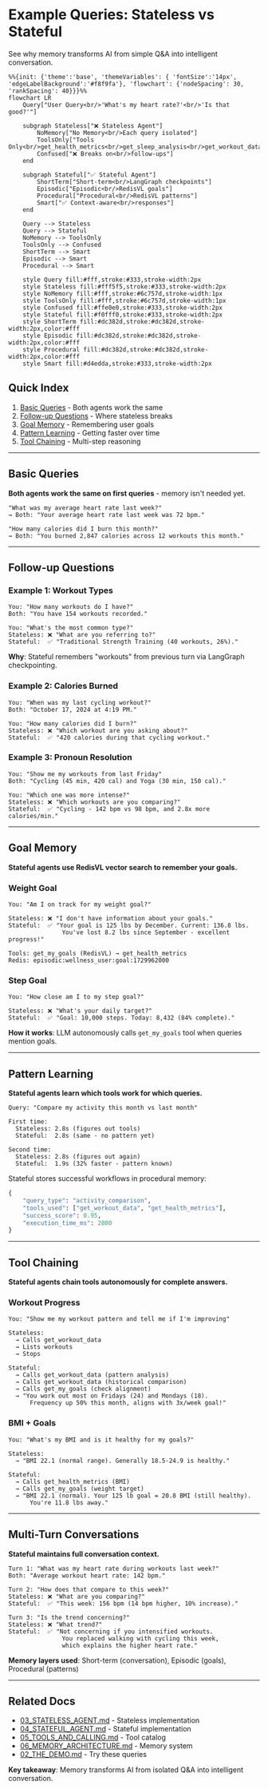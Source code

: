# Example Queries: Stateless vs Stateful

See why memory transforms AI from simple Q&A into intelligent conversation.

```mermaid
%%{init: {'theme':'base', 'themeVariables': { 'fontSize':'14px', 'edgeLabelBackground':'#f8f9fa'}, 'flowchart': {'nodeSpacing': 30, 'rankSpacing': 40}}}%%
flowchart LR
    Query["User Query<br/>'What's my heart rate?'<br/>'Is that good?'"]

    subgraph Stateless["❌ Stateless Agent"]
        NoMemory["No Memory<br/>Each query isolated"]
        ToolsOnly["Tools Only<br/>get_health_metrics<br/>get_sleep_analysis<br/>get_workout_data"]
        Confused["❌ Breaks on<br/>follow-ups"]
    end

    subgraph Stateful["✅ Stateful Agent"]
        ShortTerm["Short-term<br/>LangGraph checkpoints"]
        Episodic["Episodic<br/>RedisVL goals"]
        Procedural["Procedural<br/>RedisVL patterns"]
        Smart["✅ Context-aware<br/>responses"]
    end

    Query --> Stateless
    Query --> Stateful
    NoMemory --> ToolsOnly
    ToolsOnly --> Confused
    ShortTerm --> Smart
    Episodic --> Smart
    Procedural --> Smart

    style Query fill:#fff,stroke:#333,stroke-width:2px
    style Stateless fill:#fff5f5,stroke:#333,stroke-width:2px
    style NoMemory fill:#fff,stroke:#6c757d,stroke-width:1px
    style ToolsOnly fill:#fff,stroke:#6c757d,stroke-width:1px
    style Confused fill:#ffe0e0,stroke:#333,stroke-width:2px
    style Stateful fill:#f0fff0,stroke:#333,stroke-width:2px
    style ShortTerm fill:#dc382d,stroke:#dc382d,stroke-width:2px,color:#fff
    style Episodic fill:#dc382d,stroke:#dc382d,stroke-width:2px,color:#fff
    style Procedural fill:#dc382d,stroke:#dc382d,stroke-width:2px,color:#fff
    style Smart fill:#d4edda,stroke:#333,stroke-width:2px
```

## Quick Index

1. [Basic Queries](#basic-queries) - Both agents work the same
2. [Follow-up Questions](#follow-up-questions) - Where stateless breaks
3. [Goal Memory](#goal-memory) - Remembering user goals
4. [Pattern Learning](#pattern-learning) - Getting faster over time
5. [Tool Chaining](#tool-chaining) - Multi-step reasoning

---

## Basic Queries

**Both agents work the same on first queries** - memory isn't needed yet.

```
"What was my average heart rate last week?"
→ Both: "Your average heart rate last week was 72 bpm."

"How many calories did I burn this month?"
→ Both: "You burned 2,847 calories across 12 workouts this month."
```

---

## Follow-up Questions

### Example 1: Workout Types

```
You: "How many workouts do I have?"
Both: "You have 154 workouts recorded."

You: "What's the most common type?"
Stateless: ❌ "What are you referring to?"
Stateful:  ✅ "Traditional Strength Training (40 workouts, 26%)."
```

**Why**: Stateful remembers "workouts" from previous turn via LangGraph checkpointing.

### Example 2: Calories Burned

```
You: "When was my last cycling workout?"
Both: "October 17, 2024 at 4:19 PM."

You: "How many calories did I burn?"
Stateless: ❌ "Which workout are you asking about?"
Stateful:  ✅ "420 calories during that cycling workout."
```

### Example 3: Pronoun Resolution

```
You: "Show me my workouts from last Friday"
Both: "Cycling (45 min, 420 cal) and Yoga (30 min, 150 cal)."

You: "Which one was more intense?"
Stateless: ❌ "Which workouts are you comparing?"
Stateful:  ✅ "Cycling - 142 bpm vs 98 bpm, and 2.8x more calories/min."
```

---

## Goal Memory

**Stateful agents use RedisVL vector search to remember your goals.**

### Weight Goal

```
You: "Am I on track for my weight goal?"

Stateless: ❌ "I don't have information about your goals."
Stateful:  ✅ "Your goal is 125 lbs by December. Current: 136.8 lbs.
               You've lost 8.2 lbs since September - excellent progress!"

Tools: get_my_goals (RedisVL) → get_health_metrics
Redis: episodic:wellness_user:goal:1729962000
```

### Step Goal

```
You: "How close am I to my step goal?"

Stateless: ❌ "What's your daily target?"
Stateful:  ✅ "Goal: 10,000 steps. Today: 8,432 (84% complete)."
```

**How it works**: LLM autonomously calls `get_my_goals` tool when queries mention goals.

---

## Pattern Learning

**Stateful agents learn which tools work for which queries.**

```
Query: "Compare my activity this month vs last month"

First time:
  Stateless: 2.8s (figures out tools)
  Stateful:  2.8s (same - no pattern yet)

Second time:
  Stateless: 2.8s (figures out again)
  Stateful:  1.9s (32% faster - pattern known)
```

Stateful stores successful workflows in procedural memory:

```python
{
    "query_type": "activity_comparison",
    "tools_used": ["get_workout_data", "get_health_metrics"],
    "success_score": 0.95,
    "execution_time_ms": 2800
}
```

---

## Tool Chaining

**Stateful agents chain tools autonomously for complete answers.**

### Workout Progress

```
You: "Show me my workout pattern and tell me if I'm improving"

Stateless:
  → Calls get_workout_data
  → Lists workouts
  → Stops

Stateful:
  → Calls get_workout_data (pattern analysis)
  → Calls get_workout_data (historical comparison)
  → Calls get_my_goals (check alignment)
  → "You work out most on Fridays (24) and Mondays (18).
      Frequency up 50% this month, aligns with 3x/week goal!"
```

### BMI + Goals

```
You: "What's my BMI and is it healthy for my goals?"

Stateless:
  → "BMI 22.1 (normal range). Generally 18.5-24.9 is healthy."

Stateful:
  → Calls get_health_metrics (BMI)
  → Calls get_my_goals (weight target)
  → "BMI 22.1 (normal). Your 125 lb goal = 20.8 BMI (still healthy).
      You're 11.8 lbs away."
```

---

## Multi-Turn Conversations

**Stateful maintains full conversation context.**

```
Turn 1: "What was my heart rate during workouts last week?"
Both: "Average workout heart rate: 142 bpm."

Turn 2: "How does that compare to this week?"
Stateless: ❌ "What are you comparing?"
Stateful:  ✅ "This week: 156 bpm (14 bpm higher, 10% increase)."

Turn 3: "Is the trend concerning?"
Stateless: ❌ "What trend?"
Stateful:  ✅ "Not concerning if you intensified workouts.
               You replaced walking with cycling this week,
               which explains the higher heart rate."
```

**Memory layers used**: Short-term (conversation), Episodic (goals), Procedural (patterns)

---

## Related Docs

- [03_STATELESS_AGENT.md](03_STATELESS_AGENT.md) - Stateless implementation
- [04_STATEFUL_AGENT.md](04_STATEFUL_AGENT.md) - Stateful implementation
- [05_TOOLS_AND_CALLING.md](05_TOOLS_AND_CALLING.md) - Tool catalog
- [06_MEMORY_ARCHITECTURE.md](06_MEMORY_ARCHITECTURE.md) - Memory system
- [02_THE_DEMO.md](02_THE_DEMO.md) - Try these queries

**Key takeaway**: Memory transforms AI from isolated Q&A into intelligent conversation.
